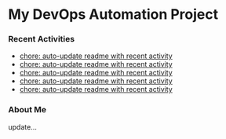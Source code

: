 # My DevOps Automation Project

### Recent Activities
<!-- activity:START -->
- [chore: auto-update readme with recent activity](https://github.com/kaigiii/mybowling-app/commit/cd652986b82e334fcf7f30205931106c6ec63eb7)
- [chore: auto-update readme with recent activity](https://github.com/kaigiii/mybowling-app/commit/66019e7925b577092ae5ca88dc4bde63ddca4eba)
- [chore: auto-update readme with recent activity](https://github.com/kaigiii/mybowling-app/commit/3d3af81df4da0778ffa143e236b4f3d19c3b4428)
- [chore: auto-update readme with recent activity](https://github.com/kaigiii/mybowling-app/commit/1d395fce01f7a5ea6105035a827f053891fdffc0)
- [chore: auto-update readme with recent activity](https://github.com/kaigiii/mybowling-app/commit/3adbd9cafde871005c791f7934cc412bba490346)
<!-- activity:END -->

### About Me
<!-- MYLINKS:START -->
<!-- MYLINKS:END -->

update...
